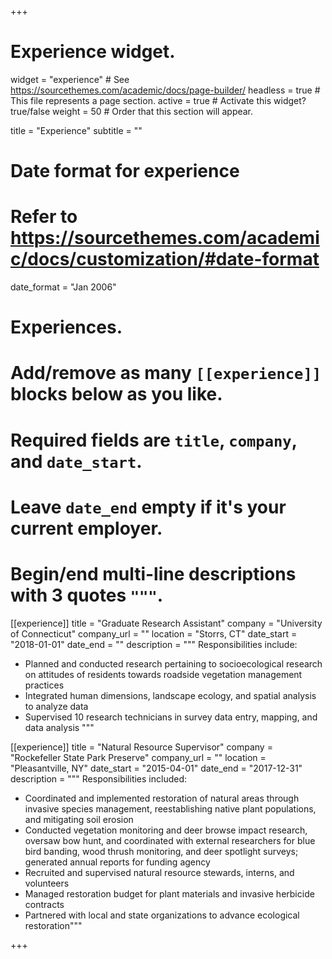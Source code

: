 +++
# Experience widget.
widget = "experience"  # See https://sourcethemes.com/academic/docs/page-builder/
headless = true  # This file represents a page section.
active = true  # Activate this widget? true/false
weight = 50  # Order that this section will appear.

title = "Experience"
subtitle = ""

# Date format for experience
#   Refer to https://sourcethemes.com/academic/docs/customization/#date-format
date_format = "Jan 2006"

# Experiences.
#   Add/remove as many `[[experience]]` blocks below as you like.
#   Required fields are `title`, `company`, and `date_start`.
#   Leave `date_end` empty if it's your current employer.
#   Begin/end multi-line descriptions with 3 quotes `"""`.
[[experience]]
  title = "Graduate Research Assistant"
  company = "University of Connecticut"
  company_url = ""
  location = "Storrs, CT"
  date_start = "2018-01-01"
  date_end = ""
  description = """
  Responsibilities include:
  
  * Planned and conducted research pertaining to socioecological research on attitudes of residents towards roadside vegetation management practices
  * Integrated human dimensions, landscape ecology, and spatial analysis to analyze data
  * Supervised 10 research technicians in survey data entry, mapping, and data analysis
  """

[[experience]]
  title = "Natural Resource Supervisor"
  company = "Rockefeller State Park Preserve"
  company_url = ""
  location = "Pleasantville, NY"
  date_start = "2015-04-01"
  date_end = "2017-12-31"
  description = """
  Responsibilities included:
  * Coordinated and implemented restoration of natural areas through invasive species management, reestablishing native plant populations, and mitigating soil erosion
  * Conducted vegetation monitoring and deer browse impact research, oversaw bow hunt, and coordinated with external researchers for blue bird banding, wood thrush monitoring, and deer spotlight surveys; generated annual reports for funding agency
  * Recruited and supervised natural resource stewards, interns, and volunteers
  * Managed restoration budget for plant materials and invasive herbicide contracts 
  * Partnered with local and state organizations to advance ecological restoration"""

+++
